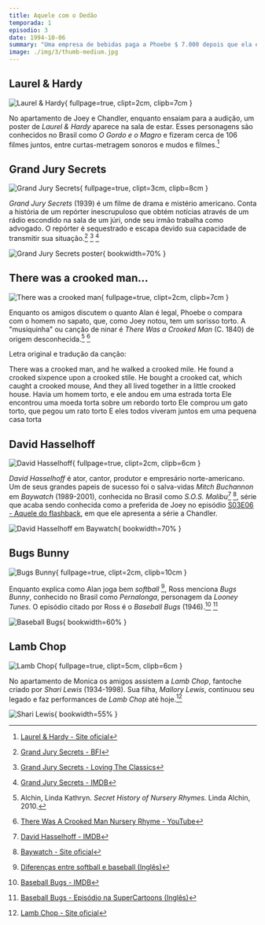 ```yaml
---
title: Aquele com o Dedão
temporada: 1
episodio: 3
date: 1994-10-06
summary: "Uma empresa de bebidas paga a Phoebe $ 7.000 depois que ela encontra um dedo numa lata de refrigerante."
image: ./img/3/thumb-medium.jpg
---
```


## Laurel & Hardy

![Laurel & Hardy](./img/3/laurel-and-hardy.png){ fullpage=true, clipt=2cm, clipb=7cm }

No apartamento de Joey e Chandler, enquanto ensaiam para a audição, um poster
de *Laurel & Hardy* aparece na sala de estar. Esses personagens são conhecidos
no Brasil como *O Gordo e o Magro* e fizeram cerca de 106 filmes juntos, entre
curtas-metragem sonoros e mudos e filmes.[^laurel-and-hardy-site]

[^laurel-and-hardy-site]: [Laurel & Hardy - Site oficial](http://www.laurel-and-hardy.com/)

## Grand Jury Secrets

![Grand Jury Secrets](./img/3/grand-jury-secrets.png){ fullpage=true, clipt=3cm, clipb=8cm }

<!-- {"latex":[{"begin":{"tag":"col-1","width":0.5}}]} -->

*Grand Jury Secrets* (1939) é um filme de drama e mistério americano. Conta a história de
um repórter inescrupuloso que obtém notícias através de um rádio escondido na
sala de um júri, onde seu irmão trabalha como advogado. O repórter é sequestrado
e escapa devido sua capacidade de transmitir sua situação.[^jury-bfi] [^jury-loving]
[^jury-imdb]

<!--{"latex":[{"end":{"tag":"col-1"}},{"begin":{"tag":"col-2","width":0.5}}]}-->

![Grand Jury Secrets poster](./img/3/grand-jury-secrets-poster.jpg){ bookwidth=70% }

<!--{"latex":[{"end":{"tag":"col-2"}}]}-->

[^jury-bfi]: [Grand Jury Secrets - BFI](https://www.bfi.org.uk/films-tv-people/4ce2b6ab720c8)
[^jury-loving]: [Grand Jury Secrets - Loving The Classics](https://www.lovingtheclassics.com/by-title/g/grand-jury-secrets-1939.html)
[^jury-imdb]: [Grand Jury Secrets - IMDB](https://www.imdb.com/title/tt0031390/)

## There was a crooked man...

![There was a crooked man](./img/3/crooked-man.png){ fullpage=true, clipt=2cm, clipb=7cm }

<cena>
  <phoebe
    original="- From the nursery rhyme. 'There was a crooked man, Who had a crooked smile, Who lived in a shoe, For a... while...'"
    traducao="- Da musiquinha. 'Havia um cara de sorriso torto. E morava no sapato, por um... tempo..."
  ></phoebe>
</cena>

Enquanto os amigos discutem o quanto Alan é legal, Phoebe o compara com o homem no sapato,
que, como Joey notou, tem um sorisso torto. A "musiquinha" ou canção de ninar
é *There Was a Crooked Man* (C. 1840) de origem desconhecida.[^crooked-alchin]
[^crooked-yt]

Letra original e tradução da canção:

<musica>
  <letra slot="original">
    There was a crooked man, and he walked a crooked mile.
    He found a crooked sixpence upon a crooked stile.
    He bought a crooked cat, which caught a crooked mouse,
    And they all lived together in a little crooked house.
  </letra>
  <letra slot="traducao">
    Havia um homem torto, e ele andou em uma estrada torta
    Ele encontrou uma moeda torta sobre um rebordo torto
    Ele comprou um gato torto, que pegou um rato torto
    E eles todos viveram juntos em uma pequena casa torta
  </letra>
</musica>

[^crooked-yt]: [There Was A Crooked Man Nursery Rhyme - YouTube](https://www.youtube.com/watch?v=WqyUOlz_6i4)
[^crooked-alchin]: Alchin, Linda Kathryn. *Secret History of Nursery Rhymes.* Linda Alchin, 2010.

## David Hasselhoff

![David Hasselhoff](./img/3/david-hasselhoff.png){ fullpage=true, clipt=2cm, clipb=6cm }

<cena no-breakable>
  <chandler
    original="- I'd marry him just for his David Hasselhoff impression alone."
    traducao="- Eu casaria por causa da imitação de David Hasselholff."
  ></chandler>
</cena>

*David Hasselhoff* é ator, cantor, produtor e empresário norte-americano. Um de seus
grandes papeis de sucesso foi o salva-vidas *Mitch Buchannon* em *Baywatch*
(1989-2001), conhecida no Brasil como *S.O.S. Malibu*[^hasselhoff-imdb] [^baywatch-site],
série que acaba sendo conhecida como a preferida de Joey no episódio
[S03E06 - Aquele do flashback](/temporada/3/episodio/6/), em que ele apresenta
a série a Chandler.

![David Hasselhoff em Baywatch](./img/3/david-hasselhoff-baywatch.jpg){ bookwidth=70% }

[^hasselhoff-imdb]: [David Hasselhoff - IMDB](https://www.imdb.com/name/nm0001327/)
[^baywatch-site]: [Baywatch - Site oficial](https://www.baywatch.com/)

## Bugs Bunny

![Bugs Bunny](./img/3/bugs-bunny.png){ fullpage=true, clipt=2cm, clipb=10cm }

<cena no-breakable>
  <ross
    original="- He was like that Bugs Bunny cartoon where Bugs is playing all the positions."
    traducao="- Ele parecia o Pernalonga no desenho em que jogava em todas as posições."
  ></ross>
</cena>

<!-- {"latex":[{"begin":{"tag":"col-1","width":0.5}}]} -->

Enquanto explica como Alan joga bem *softball* [^baseball-vs-softball],
Ross menciona *Bugs Bunny*, conhecido no Brasil como *Pernalonga*, personagem da
*Looney Tunes*. O episódio citado por Ross é o
*Baseball Bugs* (1946).[^baseball-bugs-imdb] [^baseball-bugs-sc]

<!--{"latex":[{"end":{"tag":"col-1"}},{"begin":{"tag":"col-2","width":0.5}}]}-->

![Baseball Bugs](./img/3/baseball-bugs.jpg){ bookwidth=60% }

<!--{"latex":[{"end":{"tag":"col-2"}}]}-->

[^baseball-bugs-imdb]: [Baseball Bugs - IMDB](https://www.imdb.com/title/tt0038333/)
[^baseball-bugs-sc]: [Baseball Bugs - Episódio na SuperCartoons (Inglês)](https://www.supercartoons.net/cartoon/629/bugs-bunny-baseball-bugs.html)
[^baseball-vs-softball]: [Diferenças entre softball e baseball (Inglês)](https://www.dummies.com/sports/fantasy-sports/fantasy-baseball/the-differences-between-softball-and-baseball/)

## Lamb Chop

![Lamb Chop](./img/3/lamb-chop.png){ fullpage=true, clipt=5cm, clipb=6cm }

<cena no-breakable>
  <chandler
    original="- If I had a sock on my hand for 30 years, it'd be talking too."
    traducao="- Se eu usasse uma meia na mão por 30 anos, ela também ia falar."
  ></chandler>
</cena>

No apartamento de Monica os amigos assistem a *Lamb Chop*, fantoche criado por
*Shari Lewis* (1934-1998). Sua filha, *Mallory Lewis*, continuou seu legado
e faz performances de *Lamb Chop* até hoje.[^lamb-site]

![Shari Lewis](./img/3/shari-lewis.jpg){ bookwidth=55% }

[^lamb-site]: [Lamb Chop - Site oficial](https://mallorylewisandlambchop.com/faqs/)
